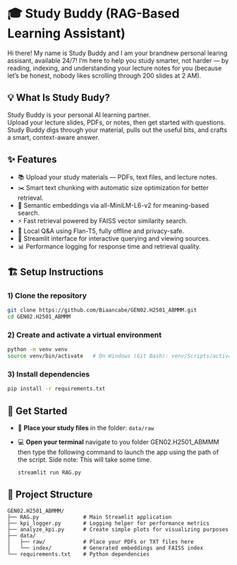 # 🎓 Study Buddy (RAG-Based Learning Assistant)

Hi there! My name is Study Buddy and I am your brandnew personal learing assisant, available 24/7!
I’m here to help you study smarter, not harder — by reading, indexing, and understanding your lecture notes for you (because let’s be honest, nobody likes scrolling through 200 slides at 2 AM).

## 💡 What Is Study Budy?

Study Buddy is your personal AI learning partner.  
Upload your lecture slides, PDFs, or notes, then get started with questions. Study Buddy digs through your material, pulls out the useful bits, and crafts a smart, context-aware answer.

## ✨ Features

- 📚 Upload your study materials — PDFs, text files, and lecture notes.
- ✂️ Smart text chunking with automatic size optimization for better retrieval.
- 🧠 Semantic embeddings via all-MiniLM-L6-v2 for meaning-based search.
- ⚡ Fast retrieval powered by FAISS vector similarity search.
- 💬 Local Q&A using Flan-T5, fully offline and privacy-safe.
- 🧮 Streamlit interface for interactive querying and viewing sources.
- 📊 Performance logging for response time and retrieval quality.

##  🏗️  Setup Instructions

### 1) Clone the repository
```bash
git clone https://github.com/Biaancabe/GEN02.H2501_ABMMM.git
cd GEN02.H2501_ABMMM
```

### 2) Create and activate a virtual environment
```bash
python -m venv venv
source venv/bin/activate   # On Windows (Git Bash): venv/Scripts/activate 
```

### 3) Install dependencies
```bash
pip install -r requirements.txt
```
## 🚀 Get Started

- 📁 **Place your study files** in the folder: `data/raw`  

- 💻 **Open your terminal** navigate to you folder GEN02.H2501_ABMMM then type the following command to launch the app using the path of the script. Side note: This will take some time. 
    ```bash
    streamlit run RAG.py
    ```
## 🧱 Project Structure

```plaintext
GEN02.H2501_ABMMM/
├── RAG.py              # Main Streamlit application
├── kpi_logger.py       # Logging helper for performance metrics
├── analyze_kpi.py      # Create simple plots for visualizing purposes
├── data/
│   ├── raw/            # Place your PDFs or TXT files here
│   └── index/          # Generated embeddings and FAISS index
└── requirements.txt    # Python dependencies

